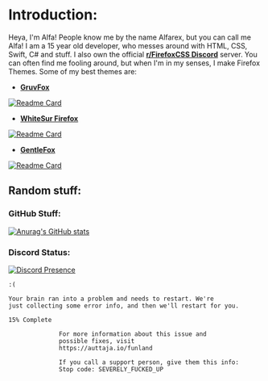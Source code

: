 # Introduction:

Heya, I'm Alfa!
People know me by the name Alfarex, but you can call me Alfa!
I am a 15 year old developer, who messes around with HTML, CSS, Swift, C# and stuff.
I also own the official [**r/FirefoxCSS Discord**](https://discord.gg/jrrw7Eg6sj) server. You can often find me fooling around, but when I'm in my senses, I make Firefox Themes. Some of my best themes are:

- [**GruvFox**](https://github.com/firefoxcssthemers/gruvfox)

[![Readme Card](https://github-readme-stats.vercel.app/api/pin/?username=firefoxcssthemers&repo=gruvfox&theme=merko)](https://github.com/firefoxcssthemers/gruvfox)

- [**WhiteSur Firefox**](https://github.com/firefoxcssthemers/whitesur-tweaked)

[![Readme Card](https://github-readme-stats.vercel.app/api/pin/?username=firefoxcssthemers&repo=WhiteSur-FirefoxTheme&theme=merko)](https://github.com/firefoxcssthemers/whitesur-tweaked)
- [**GentleFox**](https://github.com/alfaaarex/gentlefox)

[![Readme Card](https://github-readme-stats.vercel.app/api/pin/?username=alfaaarex&repo=gentlefox&theme=merko)](https://github.com/alfaaarex/gentlefox)
## Random stuff:

### GitHub Stuff:
[![Anurag's GitHub stats](https://github-readme-stats.vercel.app/api?username=alfaaarex&theme=merko&show_icons=true)](https://github.com/anuraghazra/github-readme-stats)


### Discord Status:
[![Discord Presence](https://lanyard-profile-readme.vercel.app/api/715529548933890050)](https://discord.com/users/715529548933890050)



<!---
AlfarexGuy2019/AlfarexGuy2019 is a ✨ special ✨ repository because its `README.md` (this file) appears on your GitHub profile.
You can click the Preview link to take a look at your changes.
--->

```
:(

Your brain ran into a problem and needs to restart. We're
just collecting some error info, and then we'll restart for you.

15% Complete

              For more information about this issue and
              possible fixes, visit
              https://auttaja.io/funland

              If you call a support person, give them this info:
              Stop code: SEVERELY_FUCKED_UP

```
